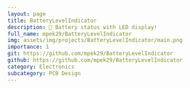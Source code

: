 ```yaml
---
layout: page
title: BatteryLevelIndicator
description: 🔋 Battery status with LED display!
full_name: mpek29/BatteryLevelIndicator
img: assets/img/projects/BatteryLevelIndicator/main.png
importance: 1
git: https://github.com/mpek29/BatteryLevelIndicator
github: https://github.com/mpek29/BatteryLevelIndicator
category: Electronics
subcategory: PCB Design
---
```





